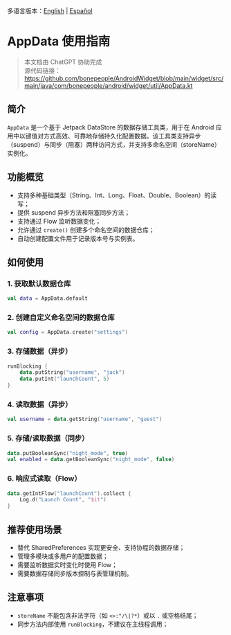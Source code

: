 多语言版本：[English](./README.md) | [Español](./README.es-ES.md)

# AppData 使用指南

> 本文档由 ChatGPT 协助完成  
> 源代码链接：https://github.com/bonepeople/AndroidWidget/blob/main/widget/src/main/java/com/bonepeople/android/widget/util/AppData.kt

## 简介

`AppData` 是一个基于 Jetpack DataStore 的数据存储工具类，用于在 Android 应用中以键值对方式高效、可靠地存储持久化配置数据。该工具类支持异步（suspend）与同步（阻塞）两种访问方式，并支持多命名空间（storeName）实例化。

## 功能概览

- 支持多种基础类型（String、Int、Long、Float、Double、Boolean）的读写；
- 提供 suspend 异步方法和阻塞同步方法；
- 支持通过 Flow 监听数据变化；
- 允许通过 `create()` 创建多个命名空间的数据仓库；
- 自动创建配置文件用于记录版本号与实例表。

## 如何使用

### 1. 获取默认数据仓库

```kotlin
val data = AppData.default
```

### 2. 创建自定义命名空间的数据仓库

```kotlin
val config = AppData.create("settings")
```

### 3. 存储数据（异步）

```kotlin
runBlocking {
    data.putString("username", "jack")
    data.putInt("launchCount", 5)
}
```

### 4. 读取数据（异步）

```kotlin
val username = data.getString("username", "guest")
```

### 5. 存储/读取数据（同步）

```kotlin
data.putBooleanSync("night_mode", true)
val enabled = data.getBooleanSync("night_mode", false)
```

### 6. 响应式读取（Flow）

```kotlin
data.getIntFlow("launchCount").collect {
    Log.d("Launch Count", "$it")
}
```

## 推荐使用场景

- 替代 SharedPreferences 实现更安全、支持协程的数据存储；
- 管理多模块或多用户的配置数据；
- 需要监听数据实时变化时使用 Flow；
- 需要数据存储同步版本控制与表管理机制。

## 注意事项

- `storeName` 不能包含非法字符（如 `<>:"/\|?*`）或以 `.` 或空格结尾；
- 同步方法内部使用 `runBlocking`，不建议在主线程调用；